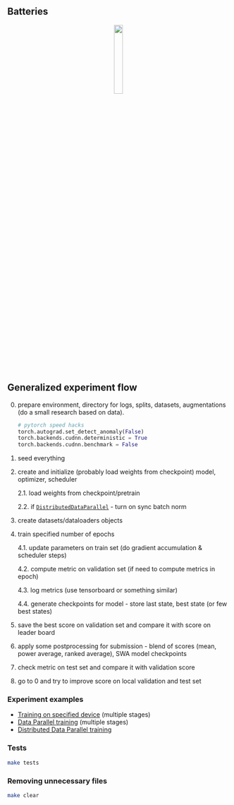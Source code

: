 

## Batteries

<p align="center">
    <img src="https://image.flaticon.com/icons/svg/3103/3103476.svg" height="20%" width="20%">
</p>

## Generalized experiment flow

0. prepare environment, directory for logs, splits, datasets, augmentations (do a small research based on data).

    ```python
    # pytorch speed hacks
    torch.autograd.set_detect_anomaly(False)
    torch.backends.cudnn.deterministic = True
    torch.backends.cudnn.benchmark = False
    ```

1. seed everything

2. create and initialize (probably load weights from checkpoint) model, optimizer, scheduler

    2.1. load weights from checkpoint/pretrain

    2.2. if [`DistributedDataParallel`](https://pytorch.org/docs/stable/notes/ddp.html) - turn on sync batch norm

3. create datasets/dataloaders objects

4. train specified number of epochs

    4.1. update parameters on train set (do gradient accumulation & scheduler steps)

    4.2. compute metric on validation set (if need to compute metrics in epoch)

    4.3. log metrics (use tensorboard or something similar)

    4.4. generate checkpoints for model - store last state, best state (or few best states)

5. save the best score on validation set and compare it with score on leader board

6. apply some postprocessing for submission - blend of scores (mean, power average, ranked average), SWA model checkpoints

7. check metric on test set and compare it with validation score

8. go to 0 and try to improve score on local validation and test set


### Experiment examples

- [Training on specified device](examples/device) (multiple stages)
- [Data Parallel training](examples/dp) (multiple stages)
- [Distributed Data Parallel training](examples/ddp)

### Tests

```bash
make tests
```

### Removing unnecessary files

```bash
make clear
```
